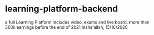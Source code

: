 # learning-platform-backend
a full Learning Platform includes video, exams and live board. more than 300k earnings before the end of 2021 insha'allah, 15/10/2020
